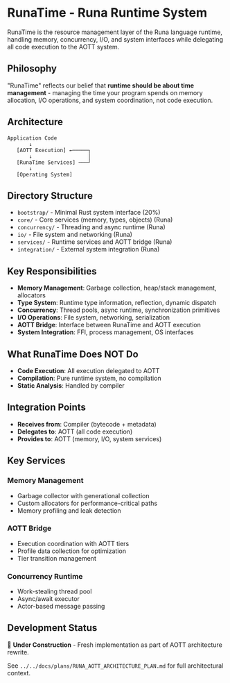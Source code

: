 # RunaTime - Runa Runtime System

RunaTime is the resource management layer of the Runa language runtime, handling memory, concurrency, I/O, and system interfaces while delegating all code execution to the AOTT system.

## Philosophy

"RunaTime" reflects our belief that **runtime should be about time management** - managing the time your program spends on memory allocation, I/O operations, and system coordination, not code execution.

## Architecture

```
Application Code
       ↓
   [AOTT Execution] ←─────┐
       ↓                  │
   [RunaTime Services] ───┘
       ↓
   [Operating System]
```

## Directory Structure

- `bootstrap/` - Minimal Rust system interface (20%)
- `core/` - Core services (memory, types, objects) (Runa)
- `concurrency/` - Threading and async runtime (Runa)
- `io/` - File system and networking (Runa)
- `services/` - Runtime services and AOTT bridge (Runa)
- `integration/` - External system integration (Runa)

## Key Responsibilities

- **Memory Management**: Garbage collection, heap/stack management, allocators
- **Type System**: Runtime type information, reflection, dynamic dispatch
- **Concurrency**: Thread pools, async runtime, synchronization primitives
- **I/O Operations**: File system, networking, serialization
- **AOTT Bridge**: Interface between RunaTime and AOTT execution
- **System Integration**: FFI, process management, OS interfaces

## What RunaTime Does NOT Do

- **Code Execution**: All execution delegated to AOTT
- **Compilation**: Pure runtime system, no compilation
- **Static Analysis**: Handled by compiler

## Integration Points

- **Receives from**: Compiler (bytecode + metadata)
- **Delegates to**: AOTT (all code execution)
- **Provides to**: AOTT (memory, I/O, system services)

## Key Services

### Memory Management
- Garbage collector with generational collection
- Custom allocators for performance-critical paths
- Memory profiling and leak detection

### AOTT Bridge
- Execution coordination with AOTT tiers
- Profile data collection for optimization
- Tier transition management

### Concurrency Runtime
- Work-stealing thread pool
- Async/await executor
- Actor-based message passing

## Development Status

🚧 **Under Construction** - Fresh implementation as part of AOTT architecture rewrite.

See `../../docs/plans/RUNA_AOTT_ARCHITECTURE_PLAN.md` for full architectural context.